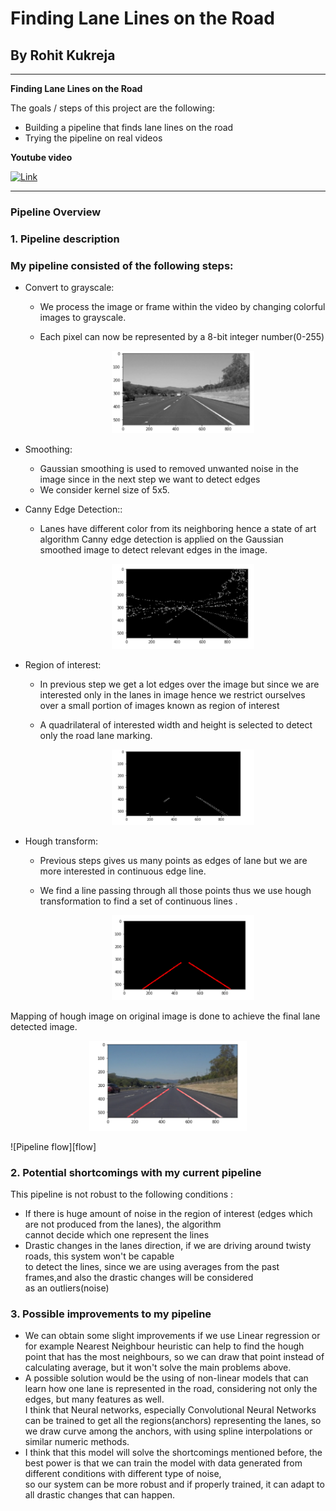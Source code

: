 # **Finding Lane Lines on the Road** 

## By Rohit Kukreja


---

**Finding Lane Lines on the Road**

The goals / steps of this project are the following:
* Building a pipeline that finds lane lines on the road
* Trying the pipeline on real videos

**Youtube video**

[![Link](https://img.youtube.com/vi/n7wvolM8rtw/0.jpg)](https://www.youtube.com/watch?v=YhvG0UEnv2c)


[//]: # (Image References)

[grayscale]: ./test_images_output/grayscale.PNG "grayscale"
[hough]: ./test_images_output/hough.PNG "hough"
[canny]: ./test_images_output/canny.PNG "canny"
[result]: ./test_images_output/final.PNG "final"
[roi]:  ./test_images_output/region.PNG "reegion of intrest"
---


### Pipeline Overview

### 1. Pipeline description

### My pipeline consisted of the following steps:
- Convert to grayscale: 
	* We process the image or frame within the video by changing colorful images to grayscale.
	* Each pixel can now be represented by a 8-bit integer number(0-255) 
	
    	<p align="center">
		<img width="50%" height="50%" alt="grayscale" src="./test_images_output/grayscale.PNG">
	    </p>

 
- Smoothing:
    *  Gaussian smoothing is used to removed unwanted noise in the image since in the next step we want to detect edges
    *  We consider kernel size of 5x5.
    
- Canny Edge Detection::
    *  Lanes have different color from its neighboring hence a state of art algorithm Canny edge detection is applied on the Gaussian smoothed image to detect relevant edges in the image.
    
    
	    <p align="center">
		<img width="50%" height="50%" alt="Canny edge detection" src="./test_images_output/canny.PNG">
	    </p>
	    
- Region of interest:
    *  In previous step we get a lot edges over the image but since we are interested only in the lanes in image hence we restrict ourselves over a small portion of images known as region of interest
    *  A quadrilateral of interested width and height is selected to detect only the road lane marking.
    
    
	    <p align="center">
		<img width="50%" height="50%" alt="region of interest" src="./test_images_output/region.PNG">
	    </p>
- Hough transform:
    *  Previous steps gives us many points as edges of lane but we are more interested in continuous edge line. 
    *  We find a line passing through all those points thus we use hough transformation to find a set of continuous lines .
    
    
	    <p align="center">
		<img width="50%" height="50%" alt="hough space" src="./test_images_output/hough.PNG">
	    </p>
	 

Mapping of hough image on original image is done to achieve the final lane detected image.
    <p align="center">
	<img width="50%" height="50%" alt="Final Image" src="./test_images_output/final.PNG">
	</p>

![Pipeline flow][flow]


### 2. Potential shortcomings with my current pipeline

This pipeline is not robust to the following conditions :

* If there is huge amount of noise in the region of interest (edges which are not produced from the lanes), the algorithm\
  cannot decide which one represent the lines
* Drastic changes in the lanes direction, if we are driving around twisty roads, this system won't be capable\
  to detect the lines, since we are using averages from the past frames,and also the drastic changes will be considered\
  as an outliers(noise)
  
### 3. Possible improvements to my pipeline

* We can obtain some slight improvements if we use Linear regression or for example Nearest Neighbour heuristic can help to find the hough point that has the most neighbours, so we can draw that point instead of calculating average, but it won't solve the main problems above.
* A possible solution would be the using of non-linear models that can learn how one lane is represented in the road, considering not only the edges, but many features as well.\
I think that Neural networks, especially Convolutional Neural Networks can be trained to get all
the regions(anchors) representing the lanes, so we draw curve among the anchors, with using spline interpolations or similar numeric methods.
* I think that this model will solve the shortcomings mentioned before, the best power is that we can train the model
  with data generated from different conditions with different type of noise,\
  so our system can be more robust and if properly trained, it can adapt to all drastic changes that can happen.




